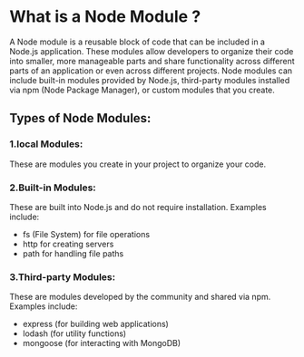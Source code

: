 <!-- # Node.js Basics

- Installing Node.js and Using Node REPL
- Running JavaScript Files with node
- The Node.js Event Loop
- Global Objects (__dirname, __filename, process)
- Understanding require() and ES Modules

## file system  fs module

```
const fs = require("fs");

// console.log(fs);

// fs.writeFileSync('./test.txt',"Welcome to node file");
// fs.writeFileSync('./test.txt',"Welcome Ducat India");


// Async
fs.writeFile('./test.txt', "Welcome", () => { });
```
<hr> -->


# What is a Node Module ?

A Node module is a reusable block of code that can be included in a Node.js application. These modules allow developers to organize their code into smaller, more manageable parts and share functionality across different parts of an application or even across different projects. Node modules can include built-in modules provided by Node.js, third-party modules installed via npm (Node Package Manager), or custom modules that you create.

## Types of Node Modules:

### 1.local Modules:

These are modules you create in your project to organize your code.

### 2.Built-in Modules:
These are built into Node.js and do not require installation. Examples include:

- fs (File System) for file operations
- http for creating servers
- path for handling file paths

### 3.Third-party Modules:
These are modules developed by the community and shared via npm. Examples include:

- express (for building web applications)
- lodash (for utility functions)
- mongoose (for interacting with MongoDB)




